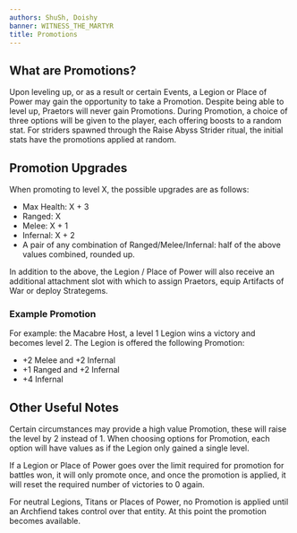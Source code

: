 ```yaml
---
authors: ShuSh, Doishy
banner: WITNESS_THE_MARTYR
title: Promotions
---
```


## What are Promotions?

Upon leveling up, or as a result or certain Events, a Legion or Place of Power
may gain the opportunity to take a Promotion. Despite being able to level up,
Praetors will never gain Promotions. During Promotion, a choice of three options
will be given to the player, each offering boosts to a random stat. For striders
spawned through the Raise Abyss Strider ritual, the initial stats have the
promotions applied at random.

## Promotion Upgrades

When promoting to level X, the possible upgrades are as follows:

- Max Health: X + 3
- Ranged: X
- Melee: X + 1
- Infernal: X + 2
- A pair of any combination of Ranged/Melee/Infernal: half of the above values
  combined, rounded up.

In addition to the above, the Legion / Place of Power will also receive an
additional attachment slot with which to assign Praetors, equip Artifacts of War
or deploy Strategems.

### Example Promotion

For example: the Macabre Host, a level 1 Legion wins a victory and becomes
level 2. The Legion is offered the following Promotion:

- +2 Melee and +2 Infernal
- +1 Ranged and +2 Infernal
- +4 Infernal

## Other Useful Notes

Certain circumstances may provide a high value Promotion, these will raise the
level by 2 instead of 1. When choosing options for Promotion, each option will
have values as if the Legion only gained a single level.

If a Legion or Place of Power goes over the limit required for promotion for
battles won, it will only promote once, and once the promotion is applied, it
will reset the required number of victories to 0 again.

For neutral Legions, Titans or Places of Power, no Promotion is applied until an
Archfiend takes control over that entity. At this point the promotion becomes
available.
